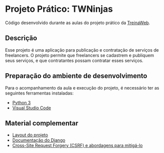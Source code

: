 # Projeto Prático: TWNinjas

Código desenvolvido durante as aulas do projeto prático da [TreinaWeb](https://www.treinaweb.com.br/).

## Descrição

Esse projeto é uma aplicação para publicação e contratação de serviços de freelancers. O projeto permite que freelancers se cadastrem e publiquem seus serviços, e que contratantes possam contratar esses serviços.

## Preparação do ambiente de desenvolvimento

Para o acompanhamento da aula e execução do projeto, é necessário ter as seguintes ferramentas instaladas:

- [Python 3](https://www.python.org/downloads/)
- [Visual Studio Code](https://code.visualstudio.com/)

## Material complementar

- [Layout do projeto](.githhub/layout.zip)
- [Documentação do Django](https://docs.djangoproject.com)
- [Cross-Site Request Forgery (CSRF) e abordagens para mitigá-lo](https://www.treinaweb.com.br/blog/cross-site-request-forgery-csrf-e-abordagens-para-mitiga-lo)

